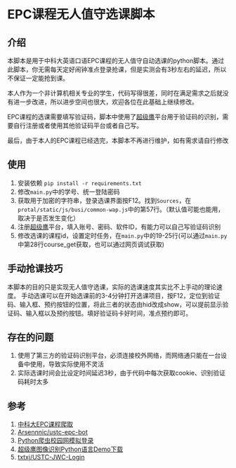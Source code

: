 # EPC课程无人值守选课脚本

## 介绍

本脚本是用于中科大英语口语EPC课程的无人值守自动选课的python脚本。通过此脚本，你无需每天定好闹钟准点登录抢课，但是实测会有3秒左右的延迟，所以不保证一定能抢到课。

本人作为一个非计算机相关专业的学生，代码写得很差，同时在满足需求之后就没有进一步改进，所以进步空间也很大，欢迎各位在此基础上继续修改。

EPC课程的选课需要填写验证码，脚本中使用了[超级鹰](https://www.chaojiying.com)平台用于验证码的识别，需要自行注册或者使用其他验证码平台或者自己写。

最后，由于本人的EPC课程已经选完，本脚本不再进行维护，如有需求请自行修改

## 使用

1. 安装依赖 `pip install -r requirements.txt`
2. 修改`main.py`中的学号、统一登陆密码
3. 获取用于加密的字符串，登录选课界面按F12。找到`Sources`，在`protal/static/js/busi/common-wap.js`中的第57行。（默认值可能也能用，取决于是否发生变化）
4. 注册[超级鹰](https://www.chaojiying.com)平台，填入账号、密码、软件ID，有能力可以自己写验证码识别
5. 修改选课的课程id，设置定时任务，在`main.py`中的19-25行(可以通过`main.py`中第28行course_get获取，也可以通过网页调试获取)

## 手动抢课技巧

本脚本的目的只是实现无人值守选课，实际的选课速度其实比不上手动的理论速度。
手动选课可以在开始选课前的3-4分钟打开选课项目，按F12，定位到验证码、输入框、预约按钮的位置，将此三者的状态由hid改成show，可以提前显示验证码、输入框以及预约按钮。填好验证码卡好时间，准点预约即可。

## 存在的问题

1. 使用了第三方的验证码识别平台，必须连接校外网络，而网络通只能在一台设备中使用，导致实际使用不灵活
2. 实际选课时间会比设定时间延迟3秒，由于代码中每次获取cookie、识别验证码耗时太多

## 参考

1. [中科大EPC课程爬取](https://blog.csdn.net/qq_28491207/article/details/84261732)
2. [Arsennnic/ustc-epc-bot](https://github.com/Arsennnic/ustc-epc-bot/tree/master)
3. [Python爬虫校园网模拟登录](https://zhuanlan.zhihu.com/p/433072666)
4. [超级鹰图像识别Python语言Demo下载](https://www.chaojiying.com/api-14.html)
5. [txtxj/USTC-JWC-Login](https://github.com/txtxj/USTC-JWC-Login)
